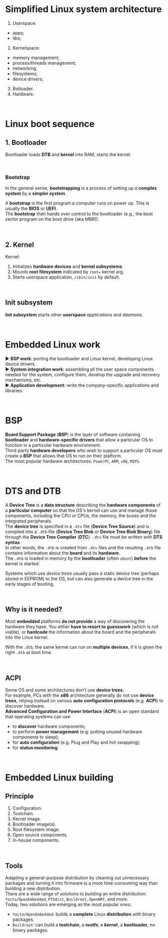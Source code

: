 # Simplified Linux system architecture
1. Userspace:
- apps;
- libs;
2. Kernelspace:
- memory management;
- process/threads management;
- networking;
- filesystems;
- device drivers;
3. Botloader.
4. Hardware.

<br>

# Linux boot sequence
## 1. Bootloader
Bootloader loads **DTB** and **kernel** into RAM, starts the kernel.

<br>

### Bootstrap
In the general sense, **bootstrapping** is a process of setting up a **complex system** by a **simpler system**.<br>

A **bootstrap** is the first program a computer runs on power up. This is usually the **BIOS** or **UEFI**.<br>
The **bootstrap** then hands over control to the bootloader (e.g., the boot sector program on the boot drive (aka MBR)).<br>

<br>

## 2. Kernel
Kernel:
1. Initializes **hardware devices** and **kernel subsystems**.
2. Mounts **root filesystem** indicated by `root=` kernel arg.
3. Starts userspace application, `/sbin/init` by default.

<br>

## Init subsystem
**Init subsystem** starts other **userspace** *applications* and *daemons*.

<br>

# Embedded Linux work
▶ **BSP work**: porting the bootloader and Linux kernel, developing Linux device drivers.<br>
▶ **System integration work**: assembling all the user space components needed for the system, configure them, develop the upgrade and recovery mechanisms, etc.<br>
▶ **Application development**: write the company-specific applications and libraries.<br>

<br>

# BSP
**Board Support Package** (**BSP**) is the layer of software containing **bootloader** and **hardware-specific drivers** that allow a particular OS to function in a particular hardware environment.<br>
Third-party **hardware developers** who wish to support a particular OS must create a **BSP** that allows that OS to run on their platform.<br>
The most popular hardware architectures: `PowerPC`, `ARM`, `x86`, `MIPS`.

<br>

# DTS and DTB
A **Device Tree** is a **data structure** describing the **hardware components** of a **particular computer** so that the OS's kernel can use and manage those components, including the CPU or CPUs, the memory, the buses and the integrated peripherals.<br>
The **device tree** is specified in a `.dts` file (**Device Tree Source**) and is compiled into a `.dtb` file (**Device Tree Blob** or **Device Tree Blob Binary**) file through the **Device Tree Compiler** (**DTC**). `.dts` file must be written with **DTS syntax**.<br>
In other words, the `.dtb` is created from `.dts` files and the resulting `.dtb` file contains information about the **board** and its **hardware**.<br>
The `.dtb` is loaded in memory by the **bootloader** (often `uboot`) **before** the kernel is started.<br>

Systems which use *device trees* usually pass a static device tree (perhaps stored in EEPROM) to the OS, but can also generate a device tree in the early stages of booting.

<br>

## Why is it needed?
Most **embedded** platforms **do not provide** a way of discovering the hardware they have. You either **have to resort to guesswork** (which is not viable), or **hardcode** the information about the board and the peripherals into the Linux kernel.<br>

With the `.dtb`, the same kernel can run on **multiple devices**, if it is given the right `.dtb` at boot time.<br>

<br>

## ACPI
Some OS and some architectures don't use **device trees**.<br>
For example, PCs with the **x86** architecture generally do not use **device trees**, relying instead on various **auto configuration protocols** (e.g. **ACPI**) to discover hardware.<br>
**Advanced Configuration and Power Interface** (**ACPI**) is an open standard that operating systems can use 
- to **discover** hardware components;
- to perform **power management** (e.g. putting unused hardware components to sleep);
- for **auto configuration** (e.g. Plug and Play and hot swapping);
- for **status monitoring**.

<br>

# Embedded Linux building
## Principle
1. Configuration.
2. Toolchain.
3. Kernel image.
4. Bootloader image(s).
5. Root filesystem image.
6. Open source components.
7. In-house components.

<br>

## Tools
Adapting a general-purpose distribution by cleaning out unnecessary packages and turning it into firmware is a more time-consuming way than building a new distribution.<br>
There are a wide range of solutions to building an entire distribution: `Yocto/OpenEmbedded`, `PTXdist`, `Buildroot`, `OpenWRT`, and more.<br>
Today, two solutions are emerging as the most popular ones:
- `Yocto/OpenEmbedded`: builds a **complete** Linux **distribution** *with* binary packages.
- `Buildroot`: can build a **toolchain**, a **rootfs**, a **kernel**, a **bootloader**, *no* binary packages.
